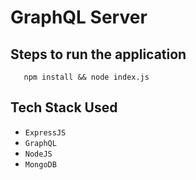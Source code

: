 # GraphQL Server

## Steps to run the application

```
   npm install && node index.js
```

## Tech Stack Used

- `ExpressJS`
- `GraphQL`
- `NodeJS`
- `MongoDB`
